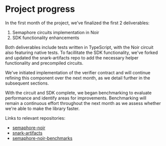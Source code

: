 # Project progress

In the first month of the project, we've finalized the first 2 deliverables: 
1. Semaphore circuits implementation in Noir
2. SDK functionality enhancements

Both deliverables include tests written in TypeScript, with the Noir circuit also featuring native tests. To facillitate the SDK functionality, we've forked and updated the snark-artifacts repo to add the necessary helper functionality and precompiled circuits. 

We've initiated implementation of the verifier contract and will continue refining this component over the next month, as we detail further in the subsequent sections. 

With the circuit and SDK complete, we began benchmarking to evaluate performance and identify areas for improvements. Benchmarking will remain a continuous effort throughout the next month as we assess whether we're able to make the library faster. 

Links to relevant repositories: 
- [semaphore-noir](https://github.com/hashcloak/semaphore-noir/tree/noir-support)
- [snark-artifacts](https://github.com/hashcloak/snark-artifacts/tree/semaphore-noir)
- [semaphore-noir-benchmarks](https://github.com/hashcloak/semaphore-noir-benchmarks)
